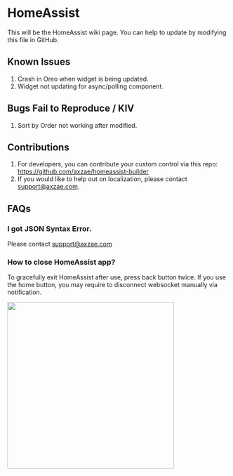 # HomeAssist

This will be the HomeAssist wiki page. You can help to update by modifying this file in GitHub.

## Known Issues

1. Crash in Oreo when widget is being updated.
2. Widget not updating for async/polling component.

## Bugs Fail to Reproduce / KIV

1. Sort by Order not working after modified.


## Contributions

1. For developers, you can contribute your custom control via this repo: https://github.com/axzae/homeassist-builder
2. If you would like to help out on localization, please contact support@axzae.com.

## FAQs

### I got JSON Syntax Error.

Please contact support@axzae.com

### How to close HomeAssist app?

To gracefully exit HomeAssist after use, press back button twice. If you use the home button, you may require to disconnect websocket manually via notification.

<img width='380' src='https://raw.githubusercontent.com/axzae/homeassist-builder/master/wiki/websocket_notification.png'/>

